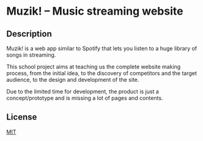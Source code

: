 # Muzik! – Music streaming website
## Description

Muzik! is a web app similar to Spotify that lets you listen to a huge library of songs in streaming.

This school project aims at teaching us the complete website making process, from the initial idea, to the discovery of competitors and the target audience, to the design and development of the site.

Due to the limited time for development, the product is just a concept/prototype and is missing a lot of pages and contents.

## License
[MIT](LICENSE)
